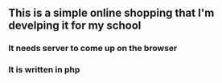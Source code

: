 ## This is a simple online shopping that I'm develping it for my school
### It needs server to come up on the browser
### It is written in php

